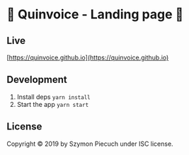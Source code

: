 # 👑 Quinvoice - Landing page 🚀

## Live

[https://quinvoice.github.io](https://quinvoice.github.io)

## Development

1. Install deps `yarn install`
2. Start the app `yarn start`

## License

Copyright &copy; 2019 by Szymon Piecuch under ISC license.
